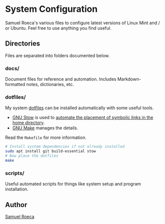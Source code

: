 # System Configuration

Samuel Roeca's various files to configure latest versions of Linux Mint and / or Ubuntu. Feel free to use anything you find useful.

## Directories

Files are separated into folders documented below.

### docs/

Document files for reference and automation. Includes Markdown-formatted notes, dictionaries, etc.

### dotfiles/

My system [dotfiles](https://wiki.archlinux.org/index.php/Dotfiles) can be installed automatically with some useful tools.

- [GNU Stow](https://www.gnu.org/software/stow/) is used to [automate the placement of symbolic links in the home directory](https://alexpearce.me/2016/02/managing-dotfiles-with-stow/).
- [GNU Make](https://www.gnu.org/software/make/) manages the details.

Read the `Makefile` for more information.

```bash
# Install system dependencies if not already installed
sudo apt install git build-essential stow
# Now place the dotfiles
make
```

### scripts/

Useful automated scripts for things like system setup and program installation.

## Author

[Samuel Roeca](https://samroeca.com/)
